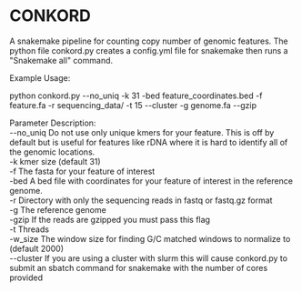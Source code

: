 # CONKORD
A snakemake pipeline for counting copy number of genomic features. The python file conkord.py creates a config.yml file for snakemake then runs a "Snakemake all" command.

Example Usage:

python conkord.py --no_uniq -k 31 -bed feature_coordinates.bed -f feature.fa -r sequencing_data/ -t 15 --cluster -g genome.fa --gzip  

Parameter Description:  
--no_uniq  Do not use only unique kmers for your feature. This is off by default but is useful for features like rDNA where it is hard to identify all of the genomic locations.  
-k  kmer size (default 31)  
-f  The fasta for your feature of interest  
-bed  A bed file with coordinates for your feature of interest in the reference genome.  
-r  Directory with only the sequencing reads in fastq or fastq.gz format  
-g  The reference genome  
-gzip  If the reads are gzipped you must pass this flag  
-t  Threads  
-w_size  The window size for finding G/C matched windows to normalize to (default 2000)  
--cluster  If you are using a cluster with slurm this will cause conkord.py to submit an sbatch command for snakemake with the number of cores provided  
